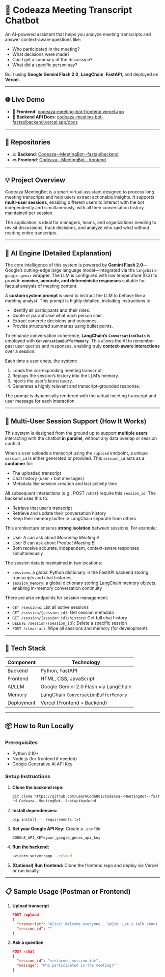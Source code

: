 # 🤖 Codeaza Meeting Transcript Chatbot

An AI-powered assistant that helps you analyze meeting transcripts and answer context-aware questions like:

* Who participated in the meeting?
* What decisions were made?
* Can I get a summary of the discussion?
* What did a specific person say?

Built using **Google Gemini Flash 2.0**, **LangChain**, **FastAPI**, and deployed on **Vercel**.

---

## 🌐 Live Demo

* 🔗 **Frontend**: [codeaza-meeting-bot-frontend.vercel.app](https://codeaza-meeting-bot-frontend.vercel.app/)
* 🔗 **Backend API Docs**: [codeaza-meeting-bot-fastapibackend.vercel.app/docs](https://codeaza-meeting-bot-fastapibackend.vercel.app/docs)

---

## 📁 Repositories

* 🔙 **Backend**: [Codeaza--MeetingBot--fastapibackend](https://github.com/LearnCode801/Codeaza--MeetingBot--fastapibackend)
* 🔜 **Frontend**: [Codeaza--MeetingBot--frontend](https://github.com/LearnCode801/Codeaza--MeetingBot--frontend)

---

## 💡 Project Overview

Codeaza MeetingBot is a smart virtual assistant designed to process long meeting transcripts and help users extract actionable insights. It supports **multi-user sessions**, enabling different users to interact with the bot independently and simultaneously, with all their conversation history maintained per session.

The application is ideal for managers, teams, and organizations needing to revisit discussions, track decisions, and analyze who said what without reading entire transcripts.

---

## 🧠 AI Engine (Detailed Explanation)

The core intelligence of this system is powered by **Gemini Flash 2.0**—Google’s cutting-edge large language model—integrated via the `langchain-google-genai` wrapper. The LLM is configured with low temperature (0.3) to provide **concise, accurate, and deterministic responses** suitable for factual analysis of meeting content.

A **custom system prompt** is used to instruct the LLM to behave like a meeting analyst. This prompt is highly detailed, including instructions to:

* Identify all participants and their roles.
* Quote or paraphrase what each person said.
* Extract concrete decisions and outcomes.
* Provide structured summaries using bullet points.

To enhance conversation coherence, **LangChain’s `ConversationChain`** is employed with **`ConversationBufferMemory`**. This allows the AI to remember past user queries and responses, enabling truly **context-aware interactions** over a session.

Each time a user chats, the system:

1. Loads the corresponding meeting transcript.
2. Replays the session’s history into the LLM’s memory.
3. Injects the user’s latest query.
4. Generates a highly relevant and transcript-grounded response.

The prompt is dynamically rendered with the actual meeting transcript and user message for each interaction.

---

## 👥 Multi-User Session Support (How It Works)

This system is designed from the ground up to support **multiple users** interacting with the chatbot **in parallel**, without any data overlap or session conflict.

When a user uploads a transcript using the `/upload` endpoint, a unique `session_id` is either generated or provided. This `session_id` acts as a **container** for:

* The uploaded transcript
* Chat history (user + bot messages)
* Metadata like session creation and last activity time

All subsequent interactions (e.g., POST `/chat`) require this `session_id`. The backend uses this to:

* Retrieve that user’s transcript
* Retrieve and update their conversation history
* Keep their memory buffer in LangChain separate from others

This architecture ensures **strong isolation** between sessions. For example:

* User A can ask about *Marketing Meeting A*
* User B can ask about *Product Meeting B*
* Both receive accurate, independent, context-aware responses simultaneously

The session data is maintained in two locations:

* `sessions`: a global Python dictionary in the FastAPI backend storing transcripts and chat histories
* `session_memory`: a global dictionary storing LangChain memory objects, enabling in-memory conversation continuity

There are also endpoints for session management:

* `GET /sessions`: List all active sessions
* `GET /session/{session_id}`: Get session metadata
* `GET /session/{session_id}/history`: Get full chat history
* `DELETE /session/{session_id}`: Delete a specific session
* `POST /clear-all`: Wipe all sessions and memory (for development)

---

## 🚀 Tech Stack

| Component  | Technology                            |
| ---------- | ------------------------------------- |
| Backend    | Python, FastAPI                       |
| Frontend   | HTML, CSS, JavaScript                 |
| AI/LLM     | Google Gemini 2.0 Flash via LangChain |
| Memory     | LangChain `ConversationBufferMemory`  |
| Deployment | Vercel (Frontend + Backend)           |

---

## 📦 How to Run Locally

### Prerequisites

* Python 3.10+
* Node.js (for frontend if needed)
* Google Generative AI API Key

### Setup Instructions

1. **Clone the backend repo:**

   ```bash
   git clone https://github.com/LearnCode801/Codeaza--MeetingBot--fastapibackend
   cd Codeaza--MeetingBot--fastapibackend
   ```

2. **Install dependencies:**

   ```bash
   pip install -r requirements.txt
   ```

3. **Set your Google API Key:**
   Create a `.env` file:

   ```
   GOOGLE_API_KEY=your_google_genai_api_key
   ```

4. **Run the backend:**

   ```bash
   uvicorn server:app --reload
   ```

5. **(Optional) Run frontend:**
   Clone the frontend repo and deploy via Vercel or run locally.

---

## 📋 Sample Usage (Postman or Frontend)

1. **Upload transcript**

   ```json
   POST /upload
   {
     "transcript": "Alice: Welcome everyone...\nBob: Let's talk about sales...",
     "session_id": ""
   }
   ```

2. **Ask a question**

   ```json
   POST /chat
   {
     "session_id": "<returned_session_id>",
     "message": "Who participated in the meeting?"
   }
   ```


